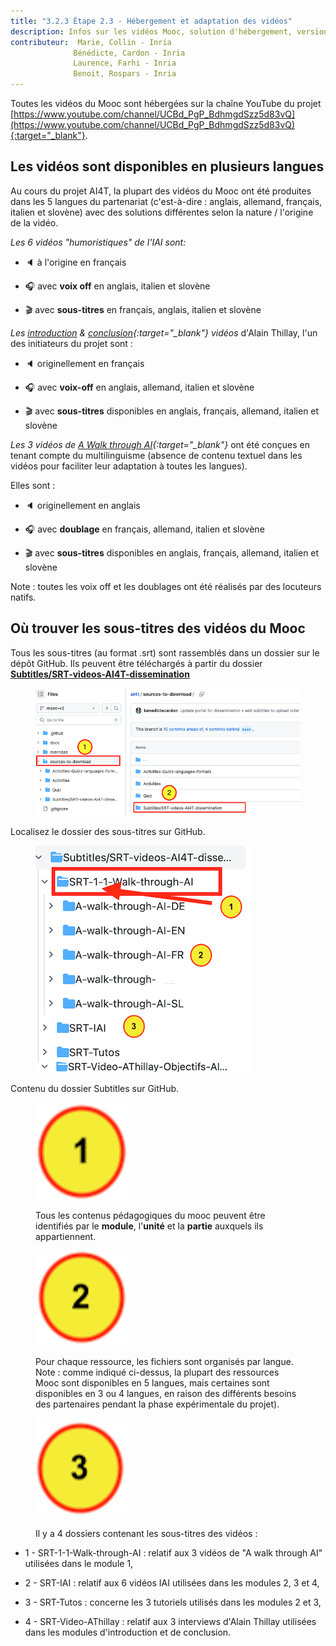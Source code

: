 ```yaml
---
title: "3.2.3 Étape 2.3 - Hébergement et adaptation des vidéos"
description: Infos sur les vidéos Mooc, solution d'hébergement, versions disponibles.
contributeur:  Marie, Collin - Inria
              Bénédicte, Cardon - Inria
              Laurence, Farhi - Inria
              Benoit, Rospars - Inria
---
```


Toutes les vidéos du Mooc sont hébergées sur la chaîne YouTube du projet [https://www.youtube.com/channel/UCBd_PgP_BdhmgdSzz5d83vQ](https://www.youtube.com/channel/UCBd_PgP_BdhmgdSzz5d83vQ){:target="_blank"}.

## Les vidéos sont disponibles en plusieurs langues

Au cours du projet AI4T, la plupart des vidéos du Mooc ont été produites dans les 5 langues du partenariat (c'est-à-dire : anglais, allemand, français, italien et slovène) avec des solutions différentes selon la nature / l'origine de la vidéo.

*Les 6 vidéos "humoristiques" de l'IAI sont:*

- 🔈 à l'origine en français

- 🎧 avec **voix off** en anglais, italien et slovène

- 🎬 avec **sous-titres** en français, anglais, italien et slovène

*Les [introduction](https://inrialearninglab.GitHub.io/ai4t//1-Mooc/general-presentation/0-1-what-does-this-training-offer-us/0-1-1v-why-this-training.html) &amp; [conclusion](https://inrialearninglab.GitHub.io/ai4t//1-Mooc/to-conclude/7-0-1v-ethical-use-of-artificial-intelligence-in-education.html){:target="_blank"} vidéos* d'Alain Thillay, l'un des initiateurs du projet sont :

  - 🔈 originellement en français

  - 🎧 avec **voix-off** en anglais, allemand, italien et slovène

  - 🎬 avec **sous-titres** disponibles en anglais, français, allemand, italien et slovène

  *Les 3 vidéos de [A Walk through AI](https://inrialearninglab.GitHub.io/ai4t//1-Mooc/module-1-using-AI-and-Education/1-1-are-teachers-really-concerned-by-Artificial-Intelligence/1-1-1-the-learning-process-in-education.html){:target="_blank"}* ont été conçues en tenant compte du multilinguisme (absence de contenu textuel dans les vidéos pour faciliter leur adaptation à toutes les langues).

Elles sont :

  - 🔈 originellement en anglais

  - 🎧 avec **doublage** en français, allemand, italien et slovène

  - 🎬 avec **sous-titres** disponibles en anglais, français, allemand, italien et slovène

Note : toutes les voix off et les doublages ont été réalisés par des locuteurs natifs.

## Où trouver les sous-titres des vidéos du Mooc

Tous les sous-titres (au format .srt) sont rassemblés dans un dossier sur le dépôt GitHub. Ils peuvent être téléchargés à partir du dossier [**Subtitles/SRT-videos-AI4T-dissemination**](https://GitHub.com/inrialearninglab/ai4t/tree/mooc-v3/sources-to-download/Subtitles/SRT-videos-AI4T-dissemination)

<figure class="image-frame">
    <img src="images/3.2-access-to-videos-subtitles-on-github-in-srt-format.png" alt="Locate the subtitles folder on GitHub.">
</figure>
<figcaption>Localisez le dossier des sous-titres sur GitHub.</figcaption>

<figure class="image-frame">
  <img src="images/3.2-organisation-of-files-by-language-in-subtitles-folder-on-github.png" alt="Contents of the Subtitles folder on GitHub.">
</figure>
<figcaption>Contenu du dossier Subtitles sur GitHub.</figcaption>

<figure class="inline-image">
    <img src="images/3.2-icone-note-1.png" alt="Visual note 1">
    <p>Tous les contenus pédagogiques du mooc peuvent être identifiés par le <b>module</b>, l'<b>unité</b> et la <b>partie</b> auxquels ils appartiennent.</p>
</figure>


<figure class="inline-image">
    <img src="images/3.2-icone-note-2.png" alt="Visual note 2">
    <p>Pour chaque ressource, les fichiers sont organisés par langue. Note : comme indiqué ci-dessus, la plupart des ressources Mooc sont disponibles en 5 langues, mais certaines sont disponibles en 3 ou 4 langues, en raison des différents besoins des partenaires pendant la phase expérimentale du projet).</p>
</figure>


<figure class="inline-image">
    <img src="images/3.2-icone-note-3.png" alt="Visual note 3">
    <p>Il y a 4 dossiers contenant les sous-titres des vidéos :</p>
</figure>

- 1 - SRT-1-1-Walk-through-AI : relatif aux 3 vidéos de "A walk through AI" utilisées dans le module 1,

- 2 - SRT-IAI : relatif aux 6 vidéos IAI utilisées dans les modules 2, 3 et 4,

- 3 - SRT-Tutos : concerne les 3 tutoriels utilisés dans les modules 2 et 3,

- 4 - SRT-Video-AThillay : relatif aux 3 interviews d'Alain Thillay utilisées dans les modules d'introduction et de conclusion.
